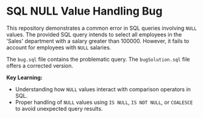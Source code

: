 # SQL NULL Value Handling Bug

This repository demonstrates a common error in SQL queries involving `NULL` values.  The provided SQL query intends to select all employees in the 'Sales' department with a salary greater than 100000. However, it fails to account for employees with `NULL` salaries.

The `bug.sql` file contains the problematic query.  The `bugSolution.sql` file offers a corrected version.

**Key Learning:**

* Understanding how `NULL` values interact with comparison operators in SQL.
* Proper handling of `NULL` values using `IS NULL`, `IS NOT NULL`, or `COALESCE` to avoid unexpected query results.
